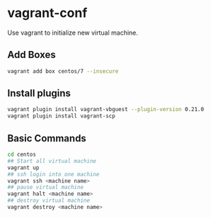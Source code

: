 # vagrant-conf

Use vagrant to initialize new virtual machine.

## Add Boxes
````sh
vagrant add box centos/7 --insecure
````

## Install plugins
````sh
vagrant plugin install vagrant-vbguest --plugin-version 0.21.0
vagrant plugin install vagrant-scp
````

## Basic Commands
````sh
cd centos
## Start all virtual machine
vagrant up
## ssh login into one machine
vagrant ssh <machine name>
## pause virtual machine
vagrant halt <machine name>
## destroy virtual machine
vagrant destroy <machine name>
````